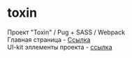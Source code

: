 # toxin
Проект "Toxin" / Pug + SASS / Webpack<br>
Главная страница - <a href="https://geran07.github.io/toxin/landing-page">Ссылка</a><br>
UI-kit эллементы проекта - <a href="https://geran07.github.io/toxin/ui-kit">cсылка</a>
